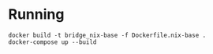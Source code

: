 # Running

```
docker build -t bridge_nix-base -f Dockerfile.nix-base .
docker-compose up --build
```

